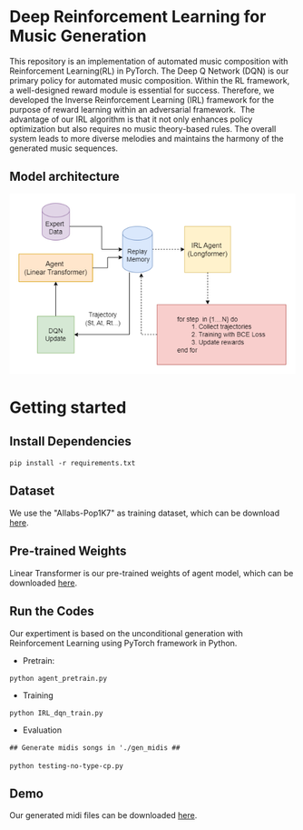 # Deep Reinforcement Learning for Music Generation

This repository is an implementation of automated music composition with Reinforcement Learning(RL) in PyTorch.
The Deep Q Network (DQN) is our primary policy for automated music composition.
Within the RL framework, a well-designed reward module is essential for success.
Therefore, we developed the Inverse Reinforcement Learning (IRL) framework for the purpose of reward learning within an adversarial framework. 
The advantage of our IRL algorithm is that it not only enhances policy optimization but also requires no music theory-based rules.
The overall system leads to more diverse melodies and maintains the harmony of the generated music sequences. 

## Model architecture
![Aritecture](AIRL.png)


# Getting started
## Install Dependencies

```
pip install -r requirements.txt
```

## Dataset
We use the "AIlabs-Pop1K7" as training dataset, which can be download [here](https://github.com/YatingMusic/compound-word-transformer/tree/main).  


## Pre-trained Weights
Linear Transformer is our pre-trained weights of agent model, which can be downloaded [here](https://drive.google.com/file/d/1qRALPNx--GCzLJqrkEfP0bcm91jpkvcI/view?usp=sharing).


## Run the Codes
Our expertiment is based on the unconditional generation with Reinforcement Learning using PyTorch framework in Python.

* Pretrain: 
```
python agent_pretrain.py
```

* Training
```
python IRL_dqn_train.py

```

* Evaluation
```
## Generate midis songs in './gen_midis ##

python testing-no-type-cp.py

```

## Demo
Our generated midi files can be downloaded [here](https://drive.google.com/drive/folders/13HKoJLNTd_gKfzMb2OlZP4nKBRlLHfQ3?usp=sharing).
